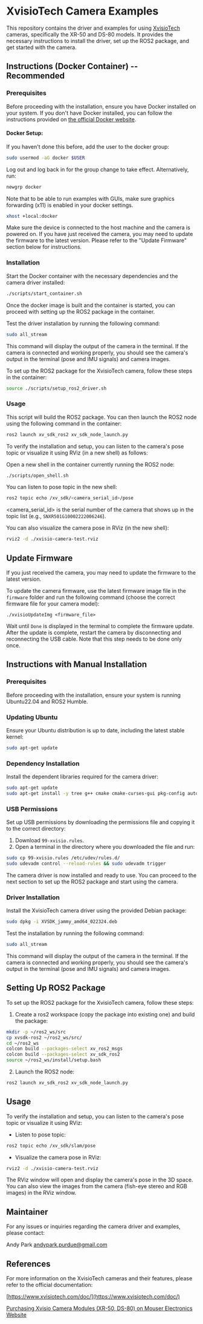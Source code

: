 # XvisioTech Camera Examples

This repository contains the driver and examples for using [XvisioTech](https://www.xvisiotech.com/) cameras, specifically the XR-50 and DS-80 models. It provides the necessary instructions to install the driver, set up the ROS2 package, and get started with the camera.

## Instructions (Docker Container) -- Recommended

### Prerequisites

Before proceeding with the installation, ensure you have Docker installed on your system. If you don't have Docker installed, you can follow the instructions provided on [the official Docker website](https://docs.docker.com/engine/install/ubuntu/#install-using-the-repository).

#### Docker Setup:

If you haven't done this before, add the user to the docker group:

```bash
sudo usermod -aG docker $USER
```

Log out and log back in for the group change to take effect. Alternatively, run:

```bash
newgrp docker
```

Note that to be able to run examples with GUIs, make sure graphics forwarding (x11) is enabled in your docker settings.
```bash
xhost +local:docker
```

Make sure the device is connected to the host machine and the camera is powered on. If you have just received the camera, you may need to update the firmware to the latest version. Please refer to the "Update Firmware" section below for instructions.

### Installation

Start the Docker container with the necessary dependencies and the camera driver installed:

```bash
./scripts/start_container.sh
```

Once the docker image is built and the container is started, you can proceed with setting up the ROS2 package in the container.

Test the driver installation by running the following command:
```bash
sudo all_stream
```

This command will display the output of the camera in the terminal. If the camera is connected and working properly, you should see the camera's output in the terminal (pose and IMU signals) and camera images.

To set up the ROS2 package for the XvisioTech camera, follow these steps in the container:
```bash
source ./scripts/setup_ros2_driver.sh
```

### Usage

This script will build the ROS2 package. You can then launch the ROS2 node using the following command in the container:
```bash
ros2 launch xv_sdk_ros2 xv_sdk_node_launch.py
```

To verify the installation and setup, you can listen to the camera's pose topic or visualize it using RViz (in a new shell) as follows:

Open a new shell in the container currently running the ROS2 node:
```bash
./scripts/open_shell.sh
```

You can listen to pose topic in the new shell:
```bash
ros2 topic echo /xv_sdk/<camera_serial_id>/pose
```
<camera_serial_id> is the serial number of the camera that shows up in the topic list (e.g., `SNXR501G10002222006246`).


You can also visualize the camera pose in RViz (in the new shell):
```bash
rviz2 -d ./xvisio-camera-test.rviz
```

## Update Firmware

If you just received the camera, you may need to update the firmware to the latest version.

To update the camera firmware, use the latest firmware image file in the `firmware` folder and run the following command (choose the correct firmware file for your camera model):
```
./xvisioUpdateImg <firmware_file>
```

Wait until `Done` is displayed in the terminal to complete the firmware update. After the update is complete, restart the camera by disconnecting and reconnecting the USB cable. Note that this step needs to be done only once.


## Instructions with Manual Installation

### Prerequisites

Before proceeding with the installation, ensure your system is running Ubuntu22.04 and ROS2 Humble.

### Updating Ubuntu

Ensure your Ubuntu distribution is up to date, including the latest stable kernel:

```bash
sudo apt-get update
```

### Dependency Installation

Install the dependent libraries required for the camera driver:

```bash
sudo apt-get update
sudo apt-get install -y tree g++ cmake cmake-curses-gui pkg-config autoconf libtool libudev-dev libjpeg-dev zlib1g-dev libopencv-dev rapidjson-dev libeigen3-dev libboost-thread-dev libboost-filesystem-dev libboost-system-dev libboost-program-options-dev libboost-date-time-dev liboctomap-dev
```


### USB Permissions

Set up USB permissions by downloading the permissions file and copying it to the correct directory:

1. Download `99-xvisio.rules`.
2. Open a terminal in the directory where you downloaded the file and run:

```bash
sudo cp 99-xvisio.rules /etc/udev/rules.d/
sudo udevadm control --reload-rules && sudo udevadm trigger
```

The camera driver is now installed and ready to use. You can proceed to the next section to set up the ROS2 package and start using the camera.



### Driver Installation

Install the XvisioTech camera driver using the provided Debian package:

```bash
sudo dpkg -i XVSDK_jammy_amd64_022324.deb
```

Test the installation by running the following command:

```bash
sudo all_stream
```

This command will display the output of the camera in the terminal. If the camera is connected and working properly, you should see the camera's output in the terminal (pose and IMU signals) and camera images.

## Setting Up ROS2 Package

To set up the ROS2 package for the XvisioTech camera, follow these steps:

1. Create a ros2 workspace (copy the package into existing one) and build the package:

```bash
mkdir -p ~/ros2_ws/src
cp xvsdk-ros2 ~/ros2_ws/src/
cd ~/ros2_ws
colcon build --packages-select xv_ros2_msgs
colcon build --packages-select xv_sdk_ros2
source ~/ros2_ws/install/setup.bash
```

2. Launch the ROS2 node:

```bash
ros2 launch xv_sdk_ros2 xv_sdk_node_launch.py
```


## Usage

To verify the installation and setup, you can listen to the camera's pose topic or visualize it using RViz:

- Listen to pose topic:

```bash
ros2 topic echo /xv_sdk/slam/pose
```

- Visualize the camera pose in RViz:

```bash
rviz2 -d ./xvisio-camera-test.rviz
```

The RViz window will open and display the camera's pose in the 3D space. You can also view the images from the camera (fish-eye stereo and RGB images) in the RViz window.


## Maintainer

For any issues or inquiries regarding the camera driver and examples, please contact:

Andy Park <andypark.purdue@gmail.com>

## References

For more information on the XvisioTech cameras and their features, please refer to the official documentation:

[https://www.xvisiotech.com/doc/](https://www.xvisiotech.com/doc/)

[Purchasing Xvisio Camera Modules (XR-50, DS-80) on Mouser Electronics Website](https://www.mouser.com/c/optoelectronics/cameras-accessories/cameras-camera-modules/?m=Xvisio&product=Camera%20Modules&product%20type=AI%2C%20CV%2C%20VSLAM)

